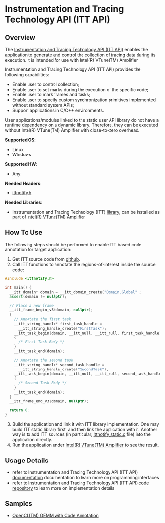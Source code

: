 # Instrumentation and Tracing Technology API (ITT API)
## Overview
The [Instrumentation and Tracing Technology API (ITT API)](https://software.intel.com/en-us/vtune-amplifier-help-instrumentation-and-tracing-technology-apis) enables the application to generate and control the collection of tracing data during its execution.
It is intended for use with [Intel(R) VTune(TM) Amplifier](https://software.intel.com/en-us/vtune).

Instrumentation and Tracing Technology API (ITT API) provides the following capabilities:
- Enable user to control collection;
- Enable user to set marks during the execution of the specific code;
- Enable user to mark frames and tasks;
- Enable user to specify custom synchronization primitives implemented without standard system APIs;
- Support applications in C/C++ environments.

User applications/modules linked to the static user API library do not have a runtime dependency on a dynamic library. Therefore, they can be executed without Intel(R) VTune(TM) Amplifier with close-to-zero overhead.

**Supported OS**:
- Linux
- Windows

**Supported HW**:
- Any

**Needed Headers**:
- [ittnotify.h](https://github.com/intel/ittapi/blob/master/include/ittnotify.h)

**Needed Libraries**:
- Instrumentation and Tracing Technology (ITT) [library](https://github.com/intel/ittapi), can be installed as part of [Intel(R) VTune(TM) Amplifier](https://software.intel.com/en-us/vtune)

## How To Use
The following steps should be performed to enable ITT based code annotation for target application:
1. Get ITT source code from [github](https://github.com/intel/ittapi).
2. Call ITT functions to annotate the regions-of-interest inside the source code:
```cpp
#include <ittnotify.h>

int main() {
  __itt_domain* domain = __itt_domain_create("Domain.Global");
  assert(domain != nullptr);

  // Place a new frame
  __itt_frame_begin_v3(domain, nullptr);
  {
    // Annotate the first task
    __itt_string_handle* first_task_handle =
      __itt_string_handle_create("FirstTask");
    __itt_task_begin(domain, __itt_null, __itt_null, first_task_handle);
    {
      /* First Task Body */
    }
    __itt_task_end(domain);

    // Annotate the second task
    __itt_string_handle* second_task_handle =
      __itt_string_handle_create("SecondTask");
    __itt_task_begin(domain, __itt_null, __itt_null, second_task_handle);
    {
      /* Second Task Body */
    }
    __itt_task_end(domain);
  }
  __itt_frame_end_v3(domain, nullptr);

  return 0;
}
```
3. Build the application and link it with ITT library implementation. One may build ITT static library first, and then link the application with it. Another way is to add ITT sources (in particular, [ittnotify_static.c](https://github.com/intel/ittapi/blob/master/src/ittnotify/ittnotify_static.c) file) into the application directly.
4. Run the application under [Intel(R) VTune(TM) Amplifier](https://software.intel.com/en-us/vtune) to see the result.

## Usage Details
- refer to Instrumentation and Tracing Technology API (ITT API) [documentation](https://software.intel.com/en-us/vtune-amplifier-help-instrumentation-and-tracing-technology-apis) documentation to learn more on programming interfaces
- refer to Instrumentation and Tracing Technology API (ITT API) [code repository](https://github.com/intel/ittapi) to learn more on implementation details

## Samples
- [OpenCL(TM) GEMM with Code Annotation](../../samples/cl_gemm_itt)